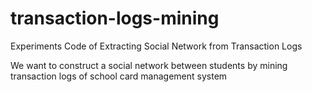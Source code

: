 # transaction-logs-mining
Experiments Code of Extracting Social Network from Transaction Logs

We want to construct a social network between students by mining transaction logs of school card management system  
